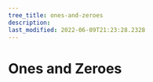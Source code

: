 ```yaml
---
tree_title: ones-and-zeroes
description: 
last_modified: 2022-06-09T21:23:28.2328
---
```


# Ones and Zeroes
